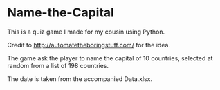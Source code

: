 # Name-the-Capital

This is a quiz game I made for my cousin using Python. 

Credit to http://automatetheboringstuff.com/ for the idea. 

The game ask the player to name the capital of 10 countries, selected at random from a list of 198 countries. 

The date is taken from the accompanied Data.xlsx. 
